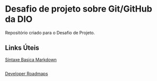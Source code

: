# Desafio de projeto sobre Git/GitHub da DIO
Repositório criado para o Desafio de Projeto.

## Links Úteis
[Síntaxe Basica Markdown](https://markdownguide.org/getting-started/)
##
[Developer Roadmaps](https://www.roadmap.sh/roadmaps)
